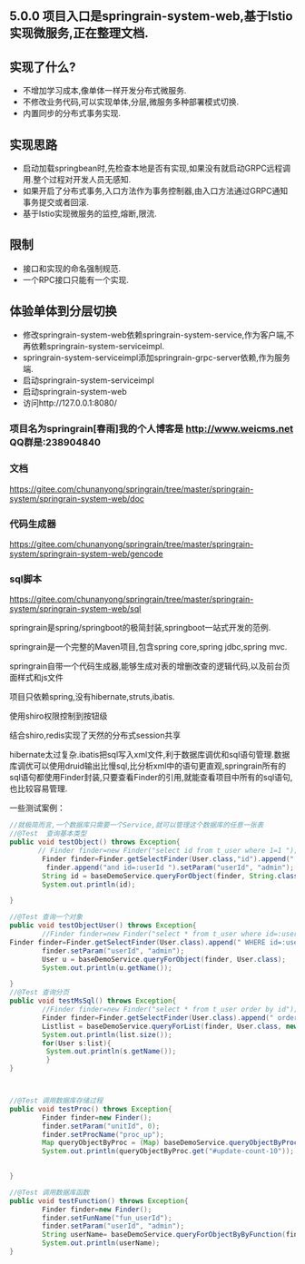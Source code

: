 ## 5.0.0 项目入口是springrain-system-web,基于Istio实现微服务,正在整理文档.

## 实现了什么?
* 不增加学习成本,像单体一样开发分布式微服务.
* 不修改业务代码,可以实现单体,分层,微服务多种部署模式切换.
* 内置同步的分布式事务实现. 

## 实现思路
* 启动加载springbean时,先检查本地是否有实现,如果没有就启动GRPC远程调用.整个过程对开发人员无感知.
* 如果开启了分布式事务,入口方法作为事务控制器,由入口方法通过GRPC通知事务提交或者回滚.
* 基于Istio实现微服务的监控,熔断,限流.

## 限制
* 接口和实现的命名强制规范.
* 一个RPC接口只能有一个实现.

## 体验单体到分层切换
* 修改springrain-system-web依赖springrain-system-service,作为客户端,不再依赖springrain-system-serviceimpl.
* springrain-system-serviceimpl添加springrain-grpc-server依赖,作为服务端.
* 启动springrain-system-serviceimpl
* 启动springrain-system-web
* 访问http://127.0.0.1:8080/ 

### 项目名为springrain[春雨]我的个人博客是 http://www.weicms.net QQ群是:238904840 </br>
### 文档
https://gitee.com/chunanyong/springrain/tree/master/springrain-system/springrain-system-web/doc  </br>
### 代码生成器
https://gitee.com/chunanyong/springrain/tree/master/springrain-system/springrain-system-web/gencode  </br>
### sql脚本
https://gitee.com/chunanyong/springrain/tree/master/springrain-system/springrain-system-web/sql  </br>


springrain是spring/springboot的极简封装,springboot一站式开发的范例.

springrain是一个完整的Maven项目,包含spring core,spring jdbc,spring mvc.

springrain自带一个代码生成器,能够生成对表的增删改查的逻辑代码,以及前台页面样式和js文件

项目只依赖spring,没有hibernate,struts,ibatis.

使用shiro权限控制到按钮级

结合shiro,redis实现了天然的分布式session共享

hibernate太过复杂.ibatis把sql写入xml文件,利于数据库调优和sql语句管理.数据库调优可以使用druid输出比慢sql,比分析xml中的语句更直观,springrain所有的sql语句都使用Finder封装,只要查看Finder的引用,就能查看项目中所有的sql语句,也比较容易管理.

一些测试案例：

```java
//就极简而言,一个数据库只需要一个Service,就可以管理这个数据库的任意一张表 
//@Test  查询基本类型
public void testObject() throws Exception{
       // Finder finder=new Finder("select id from t_user where 1=1 ");
        Finder finder=Finder.getSelectFinder(User.class,"id").append(" WHERE 1=1 "); 
         finder.append("and id=:userId ").setParam("userId", "admin");
        String id = baseDemoService.queryForObject(finder, String.class);
        System.out.println(id);

}

//@Test 查询一个对象
public void testObjectUser() throws Exception{
        //Finder finder=new Finder("select * from t_user where id=:userId order by id"); 
Finder finder=Finder.getSelectFinder(User.class).append(" WHERE id=:userId order by id desc "); 
        finder.setParam("userId", "admin");
        User u = baseDemoService.queryForObject(finder, User.class);
        System.out.println(u.getName());

}
//@Test 查询分页
public void testMsSql() throws Exception{
        //Finder finder=new Finder("select * from t_user order by id");
        Finder finder=Finder.getSelectFinder(User.class).append(" order by id desc ");
        Listlist = baseDemoService.queryForList(finder, User.class, new Page(2));
        System.out.println(list.size());
        for(User s:list){
         System.out.println(s.getName());
         }
}



//@Test 调用数据库存储过程
public void testProc() throws Exception{
        Finder finder=new Finder();
        finder.setParam("unitId", 0);
        finder.setProcName("proc_up");
        Map queryObjectByProc = (Map) baseDemoService.queryObjectByProc(finder);
        System.out.println(queryObjectByProc.get("#update-count-10"));
        

}

//@Test 调用数据库函数
public void testFunction() throws Exception{
        Finder finder=new Finder();
        finder.setFunName("fun_userId");
        finder.setParam("userId", "admin");
        String userName= baseDemoService.queryForObjectByByFunction(finder,String.class);
        System.out.println(userName);
}

```